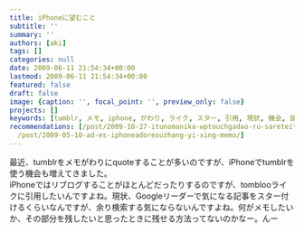```yaml
---
title: iPhoneに望むこと
subtitle: ''
summary: ''
authors: [aki]
tags: []
categories: null
date: 2009-06-11 21:54:34+00:00
lastmod: 2009-06-11 21:54:34+00:00
featured: false
draft: false
image: {caption: '', focal_point: '', preview_only: false}
projects: []
keywords: [tumblr, メモ, iphone, がわり, ライク, スター, 引用, 現状, 機会, 部分]
recommendations: [/post/2009-10-27-itunomanika-wptouchgadao-ru-sareteita/, /post/2010-01-01-jin-geng-nagara2009nian-dedu-maretaji-shi/,
  /post/2009-05-10-ad-es-iphoneadoresuzhang-yi-xing-memo/]
---
```

最近、tumblrをメモがわりにquoteすることが多いのですが、iPhoneでtumblrを使う機会も増えてきました。  
iPhoneではリブログすることがほとんどだったりするのですが、tomblooライクに引用したいんですよね。現状、Googleリーダーで気になる記事をスター付けるくらいなんですが、余り検索する気にならないんですよね。何がメモしたいか、その部分を残したいと思ったときに残せる方法ってないのかなー。んー


